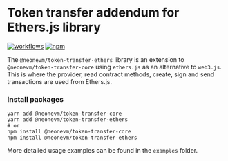 # Token transfer addendum for Ethers.js library

[![workflows](https://github.com/neonlabsorg/neon-client-transfer/actions/workflows/test.yml/badge.svg?branch=master)](https://github.com/neonlabsorg/neon-client-transfer/actions)
[![npm](https://img.shields.io/npm/v/@neonevm/token-transfer-ethers.svg)](https://www.npmjs.com/package/@neonevm/token-transfer-ethers)

The `@neonevm/token-transfer-ethers` library is an extension to `@neonevm/token-transfer-core` using `ethers.js` as an alternative to `web3.js`.
This is where the provider, read contract methods, create, sign and send transactions are used from Ethers.js.

### Install packages

```shell
yarn add @neonevm/token-transfer-core
yarn add @neonevm/token-transfer-ethers
# or
npm install @neonevm/token-transfer-core
npm install @neonevm/token-transfer-ethers
```

More detailed usage examples can be found in the `examples` folder.
